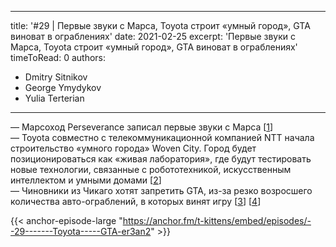 
---
title: '#29 | Первые звуки с Марса, Toyota строит «умный город», GTA виноват в ограблениях'
date: 2021-02-25
excerpt: 'Первые звуки с Марса, Toyota строит «умный город», GTA виноват в ограблениях'
timeToRead: 0
authors:
  - Dmitry Sitnikov
  - George Ymydykov
  - Yulia Terterian
---

— Марсоход Perseverance записал первые звуки с Марса [[1](https://www.nasa.gov/press-release/nasa-s-mars-perseverance-rover-provides-front-row-seat-to-landing-first-audio)]<br/>
— Toyota совместно с телекоммуникационной компанией NTT начала строительство «умного города» Woven City. Город будет позиционироваться как «живая лаборатория», где будут тестировать новые технологии, связанные с робототехникой, искусственным интеллектом и умными домами [[2](https://www.woven-city.global/)]<br/>
— Чиновники из Чикаго хотят запретить GTA, из-за резко возросшего количества авто-ограблений, в которых винят игру [[3](https://jonathanturley.org/2021/02/23/chicago-faces-135-increase-in-carjackings-so-legislator-seeks-to-ban-grand-theft-auto/)] [[4](https://tntribune.com/video-games-have-positive-impact-on-mental-wellbeing-study/)]

{{< anchor-episode-large "https://anchor.fm/t-kittens/embed/episodes/--29-------Toyota-----GTA-er3an2" >}}
